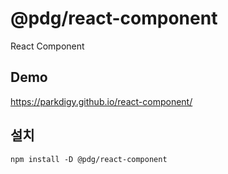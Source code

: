 # @pdg/react-component

React Component

## Demo

https://parkdigy.github.io/react-component/

## 설치
```
npm install -D @pdg/react-component
```
